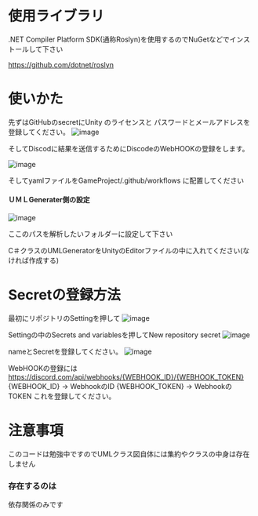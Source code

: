 # 使用ライブラリ
.NET Compiler Platform SDK(通称Roslyn)を使用するのでNuGetなどでインストールして下さい

https://github.com/dotnet/roslyn

# 使いかた
先ずはGitHubのsecretにUnity のライセンスと
パスワードとメールアドレスを登録してください。
![image](https://github.com/user-attachments/assets/98a6344c-0ec9-4e60-9267-d87db525caba)

そしてDiscodに結果を送信するためにDiscodeのWebHOOKの登録をします。

![image](https://github.com/user-attachments/assets/4c4807fb-3e1f-462a-a578-28963728a803)

そしてyamlファイルをGameProject/.github/workflows に配置してください

#### ＵＭＬGenerater側の設定
![image](https://github.com/user-attachments/assets/093a5e6b-018b-4626-aba8-fc362ab571fb)

ここのパスを解析したいフォルダーに設定して下さい

C＃クラスのUMLGeneratorをUnityのEditorファイルの中に入れてください(なければ作成する)

# Secretの登録方法

最初にリポジトリのSettingを押して
![image](https://github.com/user-attachments/assets/fea0d960-278d-41f4-a64f-3058dc965ba1)

Settingの中のSecrets and variablesを押してNew repository secret 
![image](https://github.com/user-attachments/assets/72ea557e-05e4-49ce-9391-5f86da44e115)


nameとSecretを登録してください。
![image](https://github.com/user-attachments/assets/1fda7c65-65a2-4b46-b4b9-6f371c294f1b)

WebHOOKの登録には
https://discord.com/api/webhooks/{WEBHOOK_ID}/{WEBHOOK_TOKEN}
{WEBHOOK_ID} → WebhookのID
{WEBHOOK_TOKEN} → WebhookのTOKEN
これを登録してください。

# 注意事項
このコードは勉強中ですのでUMLクラス図自体には集約やクラスの中身は存在しません
### 存在するのは
依存関係のみです

